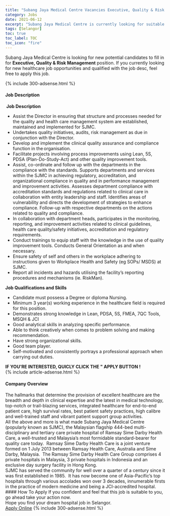 ```yaml
---
title: "Subang Jaya Medical Centre Vacancies Executive, Quality & Risk Management" 
category: Jobs 
date: 2021-06-12 
excerpt: "Subang Jaya Medical Centre is currently looking for suitable person to fill in the Executive, Quality & Risk Management which positioned at Selangor" 
tags: [Selangor] 
toc: true 
toc_label: TOC 
toc_icon: "fire" 
--- 
```


<p>Subang Jaya Medical Centre is looking for new potential candidates to fill in for <b>Executive, Quality & Risk Management</b> position. If you currently looking for new healthcare job opportunities and qualified with the job desc, feel free to apply this job.
</p>{% include 300-adsense.html %} 
<div><div><h4>Job Description</h4></div><div><div><span><div><div><strong>&#160;Job Description</strong></div><div><ul><li>Assist the Director in ensuring that structure and processes needed for the quality and health care management system are established, maintained and implemented for SJMC.</li><li>Undertakes quality initiatives, audits, risk management as due in conjunction with the Director.</li><li>Develop and implement the clinical quality assurance and compliance function in the&#8239;organisation.</li><li>Facilitate projects involving process improvements using Lean, 5S, PDSA (Plan-Do-Study-Act) and other quality improvement tools.</li><li>Assist, co-ordinate and follow up with the departments in the compliance with the standards. Supports departments and services within the SJMC in achieving regulatory, accreditation, and organizational compliance in quality and in performance management and improvement activities. Assesses department compliance with accreditation standards and regulations related to clinical care in collaboration with entity leadership and staff. Identifies areas of vulnerability and directs the development of strategies to enhance compliance. Follow-up with respective departments on the actions related to quality and compliance.</li><li>In collaboration with department heads, participates in the monitoring, reporting, and improvement activities related to clinical guidelines, health care quality/safety initiatives, accreditation and regulatory requirements.</li><li>Conduct trainings to equip staff with the knowledge in the use of quality improvement tools. Conducts General Orientation as and when necessary.</li><li>Ensure safety of self and others in the workplace adhering to instructions given to Workplace Health and Safety (eg SOPs/ MSDS) at SJMC.&#160;</li><li>Report all incidents and hazards utilising the facility&#8217;s reporting procedures and mechanisms (ie. RiskMan).</li></ul></div><div><strong>Job Qualifications and Skills</strong></div><ul><li>Candidate must possess a Degree or diploma Nursing.</li><li>Minimum 3 year(s) working experience in the healthcare field is required for this position.</li><li>Demonstrates strong knowledge in Lean, PDSA, 5S, FMEA, 7QC Tools, MSQH &amp; JCI</li><li>Good analytical skills in analyzing specific performance.</li><li>Able to think creatively when comes to problem solving and making recommendation.</li><li>Have strong organizational skills.</li><li>Good team player.</li><li>Self-motivated and consistently portrays a professional approach when carrying out duties.</li></ul><div><strong>IF YOU'RE INTERESTED, QUICLY CLICK THE " APPLY BUTTON !</strong></div></div></span></div></div></div> 
{% include article-adsense.html %} 
<div><div><h4>Company Overview</h4></div><div><div><span><div><div>
<div>
		The hallmarks that determine the provision of excellent healthcare are the breadth and depth in clinical expertise and the latest in medical technology, top-notch or trail-blazing services, integrated healthcare for end-to-end patient care, high survival rates, best patient safety practices, high calibre and well-trained staff and vibrant patient support group activities.</div>
<div>
		All the above and more is what made Subang Jaya Medical Centre (popularly known as SJMC), the Malaysian flagship 444-bed multi-disciplinary and tertiary care private hospital of Ramsay Sime Darby Health Care, a well-trusted and Malaysia&#8217;s most formidable standard-bearer for quality care today.&#160; Ramsay Sime Darby Health Care is a joint venture formed on 1 July 2013 between Ramsay Health Care, Australia and Sime Darby, Malaysia.&#160; The Ramsay Sime Darby Health Care Group comprises 4 private hospitals in Malaysia, 3 private hospitals in Indonesia and an exclusive day surgery facility in Hong Kong.</div>
<div>
		SJMC has served the community for well over a quarter of a century since it was first established in 1985.&#160; It has now become one of Asia-Pacific&#8217;s top hospitals through various accolades won over 3 decades, innumerable firsts in the practice of modern medicine and being a JCI-accredited hospital.</div>
</div></div></span></div></div></div> 
#### How To Apply 
If you confident and feel that this job is suitable to you, go ahead take your action now. <br/> 
Hope you find your dream hospital job in Selangor. <br/> 
<a href="https://www.jobstreet.com.my/en/job/executive-quality-risk-management-4585457?jobId=jobstreet-my-job-4585457" class="btn btn--warning" target="_blank" rel="nofollow noopenner">Apply Online</a> 
{% include 300-adsense.html %} 